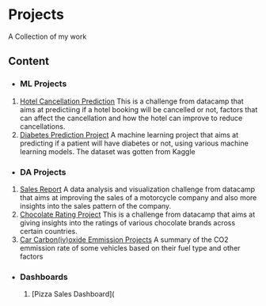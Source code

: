 # Projects

A Collection of my work

## Content
* ### ML Projects
1. [Hotel Cancellation Prediction](https://github.com/Grace-10/Data-Science-Projects/blob/main/Hotel%20Cancellation%20Prediction.ipynb)
   This is a challenge from datacamp that aims at predictiing if a hotel booking will be cancelled or not, factors that can affect the cancellation and how the hotel can improve to reduce cancellations.
2. [Diabetes Prediction Project](https://github.com/Grace-10/Data-Science-Projects/blob/main/Diabetes%20Project.ipynb)
   A machine learning project that aims at predicting if a patient will have diabetes or not, using various machine learning models. The dataset was gotten from Kaggle

* ### DA Projects
1. [Sales Report](https://github.com/Grace-10/Data-Science-Projects/blob/main/Sales%20Report.ipynb)
   A data analysis and visualization challenge from datacamp that aims at improving the sales of a motorcycle company and also more insights into the sales pattern of the company.
2. [Chocolate Rating Project](https://github.com/Grace-10/Data-Science-Projects/blob/main/CHOCOLATE%20PROJECT.ipynb)
   This is a challenge from datacamp that aims at giving insights into the ratings of various chocolate brands across certain countries.
3. [Car Carbon(iv)oxide Emmission Projects](https://github.com/Grace-10/Data-Science-Projects/blob/main/Cars%20CO2%20Emission%20Project.ipynb)
   A summary of the CO2 emmission rate of some vehicles based on their fuel type and other factors
* ### Dashboards
  1. [Pizza Sales Dashboard](

